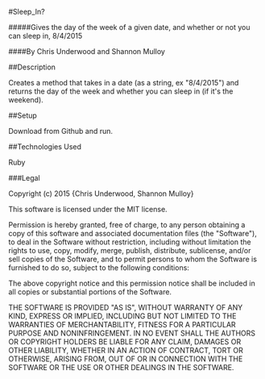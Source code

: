 #Sleep_In?

#####Gives the day of the week of a given date, and whether or not you can sleep in, 8/4/2015

####By Chris Underwood and Shannon Mulloy

##Description

Creates a method that takes in a date (as a string, ex "8/4/2015") and returns the day of the week and whether you can sleep in (if it's the weekend).

##Setup

Download from Github and run.

##Technologies Used

Ruby

###Legal

Copyright (c) 2015 {Chris Underwood, Shannon Mulloy}

This software is licensed under the MIT license.

Permission is hereby granted, free of charge, to any person obtaining a copy of this software and associated documentation files (the "Software"), to deal in the Software without restriction, including without limitation the rights to use, copy, modify, merge, publish, distribute, sublicense, and/or sell copies of the Software, and to permit persons to whom the Software is furnished to do so, subject to the following conditions:

The above copyright notice and this permission notice shall be included in all copies or substantial portions of the Software.

THE SOFTWARE IS PROVIDED "AS IS", WITHOUT WARRANTY OF ANY KIND, EXPRESS OR IMPLIED, INCLUDING BUT NOT LIMITED TO THE WARRANTIES OF MERCHANTABILITY, FITNESS FOR A PARTICULAR PURPOSE AND NONINFRINGEMENT. IN NO EVENT SHALL THE AUTHORS OR COPYRIGHT HOLDERS BE LIABLE FOR ANY CLAIM, DAMAGES OR OTHER LIABILITY, WHETHER IN AN ACTION OF CONTRACT, TORT OR OTHERWISE, ARISING FROM, OUT OF OR IN CONNECTION WITH THE SOFTWARE OR THE USE OR OTHER DEALINGS IN THE SOFTWARE.
